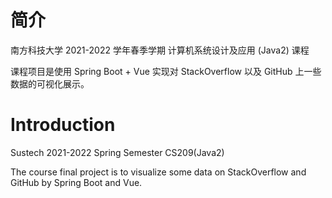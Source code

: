 # 简介
南方科技大学 2021-2022 学年春季学期 计算机系统设计及应用 (Java2) 课程

课程项目是使用 Spring Boot + Vue 实现对 StackOverflow 以及 GitHub 上一些数据的可视化展示。

# Introduction
Sustech 2021-2022 Spring Semester CS209(Java2)

The course final project is to visualize some data on StackOverflow and GitHub by Spring Boot and Vue.